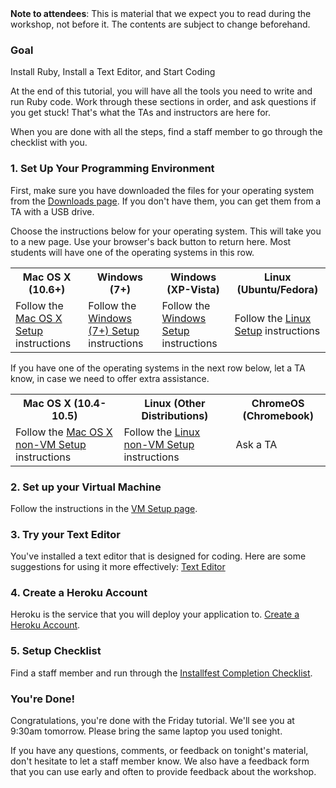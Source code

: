 <div class="alert alert-info">
<strong>Note to attendees</strong>: This is material that we expect you to read during the workshop, not before it. The contents are subject to change beforehand.
</div>

### Goal
Install Ruby, Install a Text Editor, and Start Coding

At the end of this tutorial, you will have all the tools you need to write and
run Ruby code. Work through these sections in order, and ask questions if you
get stuck! That's what the TAs and instructors are here for.

When you are done with all the steps, find a staff member to go through the
checklist with you.

### 1. Set Up Your Programming Environment

First, make sure you have downloaded the files for your operating system from
the [Downloads page](/downloads). If you don't have them, you can get them
from a TA with a USB drive.

Choose the instructions below for your operating system. This will take you to
a new page. Use your browser's back button to return here. Most students will
have one of the operating systems in this row.

<table class="downloads-files">
<tr>
  <th>Mac OS X (10.6+)</th>
  <th>Windows (7+)</th>
  <th>Windows (XP-Vista)</th>
  <th>Linux (Ubuntu/Fedora)</th>
</tr>
<tr>
  <td>Follow the <a href="/installfest/osx">Mac OS X Setup</a> instructions</td>
  <td>Follow the <a href="/installfest/windows_7">Windows (7+) Setup</a> instructions</td>
  <td>Follow the <a href="/installfest/windows_xp">Windows Setup</a> instructions</td>
  <td>Follow the <a href="/installfest/linux">Linux Setup</a> instructions</td>
</tr>
</table>

If you have one of the operating systems in the next row below, let a TA know,
in case we need to offer extra assistance.

<table class="downloads-files">
<tr>
  <th>Mac OS X (10.4-10.5)</th>
  <th>Linux (Other Distributions)</th>
  <th>ChromeOS (Chromebook)</th>
</tr>
<tr>
  <td>Follow the <a href="/installfest/osx_novm">Mac OS X non-VM Setup</a> instructions</td>
  <td>Follow the <a href="/installfest/linux_novm">Linux non-VM Setup</a> instructions</td>
  <td>Ask a TA</a>
</tr>
</table>

### 2. Set up your Virtual Machine

Follow the instructions in the [VM Setup page](/installfest/vm_setup).

### 3. Try your Text Editor

You've installed a text editor that is designed for coding. Here are some
suggestions for using it more effectively: [Text Editor](/installfest/text_editor)

### 4. Create a Heroku Account

Heroku is the service that you will deploy your application to.
[Create a Heroku Account](/installfest/create_a_heroku_account).

### 5. Setup Checklist

Find a staff member and run through the
[Installfest Completion Checklist](/installfest/checklist).

### You're Done!

Congratulations, you're done with the Friday tutorial. We'll see you at 9:30am
tomorrow. Please bring the same laptop you used tonight.

If you have any questions, comments, or feedback on tonight's material,
don't hesitate to let a staff member know. We also have a feedback form
that you can use early and often to provide feedback about the workshop.
